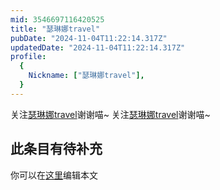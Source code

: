 ```yaml
---
mid: 3546697116420525
title: "瑟琳娜travel"
pubDate: "2024-11-04T11:22:14.317Z"
updatedDate: "2024-11-04T11:22:14.317Z"
profile:
  {
    Nickname: ["瑟琳娜travel"],
  }
---
```


关注[瑟琳娜travel](https://space.bilibili.com/3546697116420525)谢谢喵~ 关注[瑟琳娜travel](https://space.bilibili.com/3546697116420525)谢谢喵~

## 此条目有待补充
你可以在[这里](https://github.com/Yuhanawa/VTuber.ICU-Content/edit/master/v/瑟琳娜travel/index.md)编辑本文
